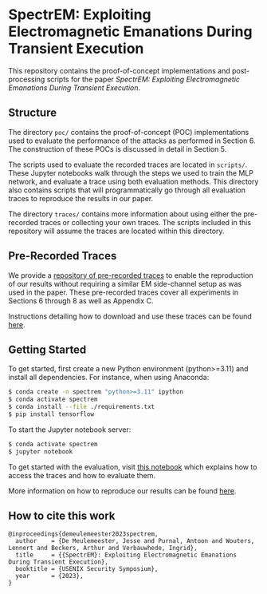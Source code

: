 # SpectrEM: Exploiting Electromagnetic Emanations During Transient Execution

This repository contains the proof-of-concept implementations and post-processing scripts for the paper *SpectrEM: Exploiting Electromagnetic Emanations During Transient Execution*.

## Structure

The directory `poc/` contains the proof-of-concept (POC) implementations used to evaluate the performance of the attacks as performed in Section 6. The construction of these POCs is discussed in detail in Section 5. 

The scripts used to evaluate the recorded traces are located in `scripts/`. These Jupyter notebooks walk through the steps we used to train the MLP network, and evaluate a trace using both evaluation methods. This directory also contains scripts that will programmatically go through all evaluation traces to reproduce the results in our paper.

The directory `traces/` contains more information about using either the pre-recorded traces or collecting your own traces. The scripts included in this repository will assume the traces are located within this directory.

## Pre-Recorded Traces

We provide a [repository of pre-recorded traces](https://rdr.kuleuven.be/dataset.xhtml?persistentId=doi:10.48804/AHTI1A) to enable the reproduction of our results without requiring a similar EM side-channel setup as was used in the paper. These pre-recorded traces cover all experiments in Sections 6 through 8 as well as Appendix C.

Instructions detailing how to download and use these traces can be found [here](./traces/readme.md).


## Getting Started

To get started, first create a new Python environment (python>=3.11) and install all dependencies. For instance, when using Anaconda:

```bash
$ conda create -n spectrem "python>=3.11" ipython
$ conda activate spectrem
$ conda install --file ./requirements.txt
$ pip install tensorflow
```

To start the Jupyter notebook server:
```bash
$ conda activate spectrem
$ jupyter notebook
```

To get started with the evaluation, visit [this notebook](./scripts/evaluate/evaluate_extraction_methods.ipynb) which explains how to access the traces and how to evaluate them.

More information on how to reproduce our results can be found [here](./scripts/readme.md).


## How to cite this work

```
@inproceedings{demeulemeester2023spectrem,
  author    = {De Meulemeester, Jesse and Purnal, Antoon and Wouters, Lennert and Beckers, Arthur and Verbauwhede, Ingrid},
  title     = {{SpectrEM}: Exploiting Electromagnetic Emanations During Transient Execution},
  booktitle = {USENIX Security Symposium},
  year      = {2023},
}
```
